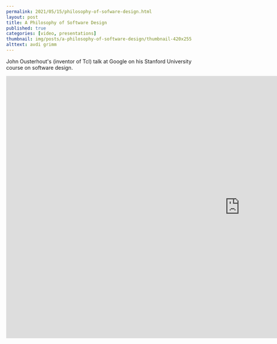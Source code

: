 ```yaml
---
permalink: 2021/05/15/philosophy-of-sofware-design.html
layout: post
title: A Philosophy of Software Design
published: true
categories: [video, presentations]
thumbnail: img/posts/a-philosophy-of-software-design/thumbnail-420x255.png
alttext: avdi grimm
---
```


John Ousterhout's (inventor of Tcl) talk at Google on his Stanford University course on software design.

<iframe width="1262" height="710" src="https://www.youtube.com/embed/bmSAYlu0NcY" title="YouTube video player" frameborder="0" allow="accelerometer; autoplay; clipboard-write; encrypted-media; gyroscope; picture-in-picture" allowfullscreen></iframe>
